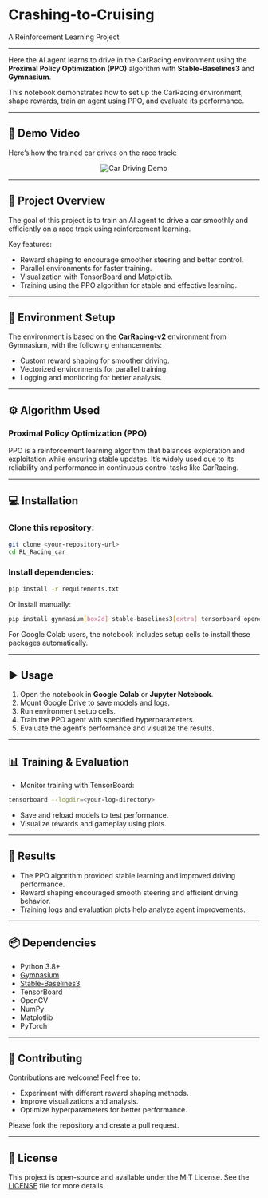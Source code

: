 # Crashing-to-Cruising
A Reinforcement Learning Project

---
Here the AI agent learns to drive in the CarRacing environment using the **Proximal Policy Optimization (PPO)** algorithm with **Stable-Baselines3** and **Gymnasium**.

This notebook demonstrates how to set up the CarRacing environment, shape rewards, train an agent using PPO, and evaluate its performance.

---
## 🎥 Demo Video

Here’s how the trained car drives on the race track:

<p align="center">
  <img src="data/racecar.gif" alt="Car Driving Demo" />
</p>

---

## 📒 Project Overview

The goal of this project is to train an AI agent to drive a car smoothly and efficiently on a race track using reinforcement learning.

Key features:

* Reward shaping to encourage smoother steering and better control.
* Parallel environments for faster training.
* Visualization with TensorBoard and Matplotlib.
* Training using the PPO algorithm for stable and effective learning.

---

## 🏑 Environment Setup

The environment is based on the **CarRacing-v2** environment from Gymnasium, with the following enhancements:

* Custom reward shaping for smoother driving.
* Vectorized environments for parallel training.
* Logging and monitoring for better analysis.

---

## ⚙️ Algorithm Used

### Proximal Policy Optimization (PPO)

PPO is a reinforcement learning algorithm that balances exploration and exploitation while ensuring stable updates. It’s widely used due to its reliability and performance in continuous control tasks like CarRacing.

---

## 💻 Installation

### Clone this repository:

```bash
git clone <your-repository-url>
cd RL_Racing_car
```

### Install dependencies:

```bash
pip install -r requirements.txt
```

Or install manually:

```bash
pip install gymnasium[box2d] stable-baselines3[extra] tensorboard opencv-python
```

For Google Colab users, the notebook includes setup cells to install these packages automatically.

---

## ▶ Usage

1. Open the notebook in **Google Colab** or **Jupyter Notebook**.
2. Mount Google Drive to save models and logs.
3. Run environment setup cells.
4. Train the PPO agent with specified hyperparameters.
5. Evaluate the agent’s performance and visualize the results.

---

## 📊 Training & Evaluation

* Monitor training with TensorBoard:

```bash
tensorboard --logdir=<your-log-directory>
```

* Save and reload models to test performance.
* Visualize rewards and gameplay using plots.

---

## 👥 Results

* The PPO algorithm provided stable learning and improved driving performance.
* Reward shaping encouraged smooth steering and efficient driving behavior.
* Training logs and evaluation plots help analyze agent improvements.

---

## 📦 Dependencies

* Python 3.8+
* [Gymnasium](https://gymnasium.farama.org/)
* [Stable-Baselines3](https://stable-baselines3.readthedocs.io/)
* TensorBoard
* OpenCV
* NumPy
* Matplotlib
* PyTorch

---

## 🤝 Contributing

Contributions are welcome! Feel free to:

* Experiment with different reward shaping methods.
* Improve visualizations and analysis.
* Optimize hyperparameters for better performance.

Please fork the repository and create a pull request.

---

## 📓 License

This project is open-source and available under the MIT License. See the [LICENSE](LICENSE) file for more details.
